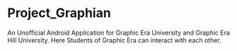# Project_Graphian

An Unofficial Android Application for Graphic Era University and Graphic Era Hill University. Here Students of Graphic Era can interact with each other.